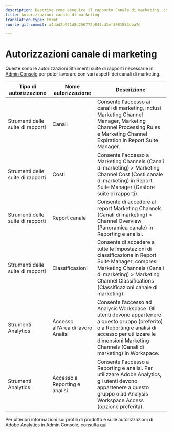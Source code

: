 ```yaml
---
description: Descrive come eseguire il rapporto Canale di marketing, concedere diritti utente di amministrazione limitati e autorizzazioni del gruppo di utenti per il rapporto.
title: Autorizzazioni canale di marketing
translation-type: tm+mt
source-git-commit: a4dad2b921d8d256772e843cd1ef3081883dba7d

---
```



# Autorizzazioni canale di marketing

Queste sono le autorizzazioni Strumenti suite di rapporti necessarie in [Admin Console](https://adminconsole.adobe.com/) per poter lavorare con vari aspetti dei canali di marketing.

| Tipo di autorizzazione | Nome autorizzazione | Descrizione |
|---|---|---|
| Strumenti delle suite di rapporti | Canali | Consente l&#39;accesso ai canali di marketing, inclusi Marketing Channel Manager, Marketing Channel Processing Rules e Marketing Channel Expiration in Report Suite Manager. |
| Strumenti delle suite di rapporti | Costi | Consente l&#39;accesso a Marketing Channels (Canali di marketing) > Marketing Channel Cost (Costi canale di marketing) in Report Suite Manager (Gestore suite di rapporti). |
| Strumenti delle suite di rapporti | Report canale | Consente di accedere al report Marketing Channels (Canali di marketing) > Channel Overview (Panoramica canale) in Reporting e analisi. |
| Strumenti delle suite di rapporti | Classificazioni | Consente di accedere a tutte le impostazioni di classificazione in Report Suite Manager, compresi Marketing Channels (Canali di marketing) > Marketing Channel Classifications (Classificazioni canale di marketing). |
| Strumenti Analytics | Accesso all&#39;Area di lavoro Analisi | Consente l’accesso ad Analysis Workspace. Gli utenti devono appartenere a questo gruppo (preferito) o a Reporting e analisi di accesso per utilizzare le dimensioni Marketing Channels (Canali di marketing) in Workspace. |
| Strumenti Analytics | Accesso a Reporting e analisi | Consente l&#39;accesso a Reporting e analisi. Per utilizzare Adobe Analytics, gli utenti devono appartenere a questo gruppo o ad Analysis Workspace Access (opzione preferita). |

Per ulteriori informazioni sui profili di prodotto e sulle autorizzazioni di Adobe Analytics in Admin Console, consulta [qui](https://docs.adobe.com/content/help/en/analytics/admin/admin-console/permissions/product-profile.html).